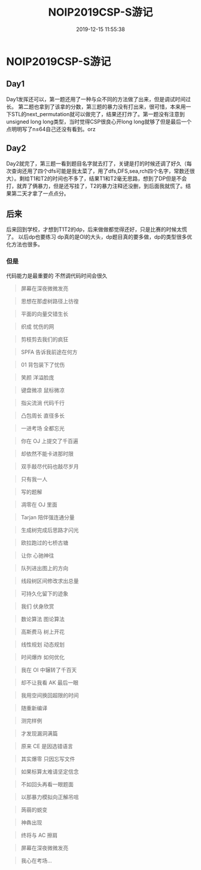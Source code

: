 ﻿---
title: NOIP2019CSP-S游记
date: 2019-12-15 11:55:38
tags:
---
# NOIP2019CSP-S游记
## Day1
Day1发挥还可以，第一题还用了一种与众不同的方法做了出来，但是调试时间过长。
第二题也拿到了该拿的分数，第三题的暴力没有打出来，很可惜，本来用一下STL的next_permutation就可以做完了，结果还打炸了。第一题没有注意到unsigned long long类型，当时觉得CSP很良心开long long就够了但是最后一个点明明写了n≤64自己还没有看到。orz
## Day2
Day2就完了，第三题一看到题目名字就去打了，关键是打的时候还调了好久（每次查询还用了四个dfs可能是我太菜了，用了dfs,DFS,sea,rch四个名字，常数还很大）。剩给T1和T2的时间也不多了，结果T1和T2毫无思路，想到了DP但是不会打，就弄了俩暴力，但是还写挂了，T2的暴力注释还没删，到后面我就慌了。结果第二天才拿了一点点分。
## 后来
后来回到学校，才想到T1T2的dp，后来做做都觉得还好，只是比赛的时候太慌了。
以后dp也要练习
dp真的是OI的大头，dp题目真的要多做，dp的类型很多优化方法也很多。
### 但是
代码能力是最重要的
不然调代码时间会很久

>屏幕在深夜微微发亮

>思想在那虚树路径上彷徨

>平面的向量交错生长

>织成 忧伤的网

>剪枝剪去我们的疯狂

>SPFA 告诉我前途在何方

>01 背包装下了忧伤

>笑颜 洋溢脸庞

>键盘微凉 鼠标微凉

>指尖流淌 代码千行

>凸包周长 直径多长

>一进考场 全都忘光

>你在 OJ 上提交了千百遍

>却依然不能卡进那时限

>双手敲尽代码也敲尽岁月

>只有我一人

>写的题解

>凋零在 OJ 里面

>Tarjan 陪伴强连通分量

>生成树完成后思路才闪光

>欧拉跑过的七桥古塘

>让你 心驰神往

>队列进出图上的方向

>线段树区间修改求出总量

>可持久化留下的迹象

>我们 伏身欣赏

>数论算法 图论算法

>高斯费马 树上开花

>线性规划 动态规划

>时间爆炸 如何优化

>我在 OI 中辗转了千百天

>却不让我看 AK 最后一眼

>我用空间换回超限的时间

>随重新编译

>测完样例

>才发现漏洞满篇

>原来 CE 是因选错语言

>其实爆零 只因忘写文件

>如果标算太难请坚定信念

>不如回头再看一眼题面

>以那暴力模拟向正解吊唁

>蒟蒻的蜕变

>神犇出现

>终将与 AC 擦肩

>屏幕在深夜微微发亮

>我心在考场...